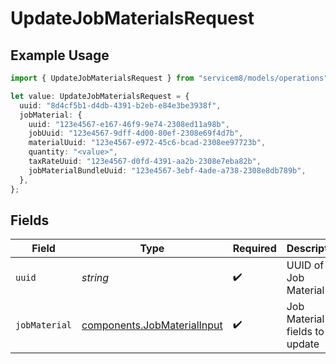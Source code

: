 # UpdateJobMaterialsRequest

## Example Usage

```typescript
import { UpdateJobMaterialsRequest } from "servicem8/models/operations";

let value: UpdateJobMaterialsRequest = {
  uuid: "8d4cf5b1-d4db-4391-b2eb-e84e3be3938f",
  jobMaterial: {
    uuid: "123e4567-e167-46f9-9e74-2308ed11a98b",
    jobUuid: "123e4567-9dff-4d00-80ef-2308e69f4d7b",
    materialUuid: "123e4567-e972-45c6-bcad-2308ee97723b",
    quantity: "<value>",
    taxRateUuid: "123e4567-d0fd-4391-aa2b-2308e7eba82b",
    jobMaterialBundleUuid: "123e4567-3ebf-4ade-a738-2308e8db789b",
  },
};
```

## Fields

| Field                                                                      | Type                                                                       | Required                                                                   | Description                                                                |
| -------------------------------------------------------------------------- | -------------------------------------------------------------------------- | -------------------------------------------------------------------------- | -------------------------------------------------------------------------- |
| `uuid`                                                                     | *string*                                                                   | :heavy_check_mark:                                                         | UUID of the Job Material                                                   |
| `jobMaterial`                                                              | [components.JobMaterialInput](../../models/components/jobmaterialinput.md) | :heavy_check_mark:                                                         | Job Material fields to update                                              |